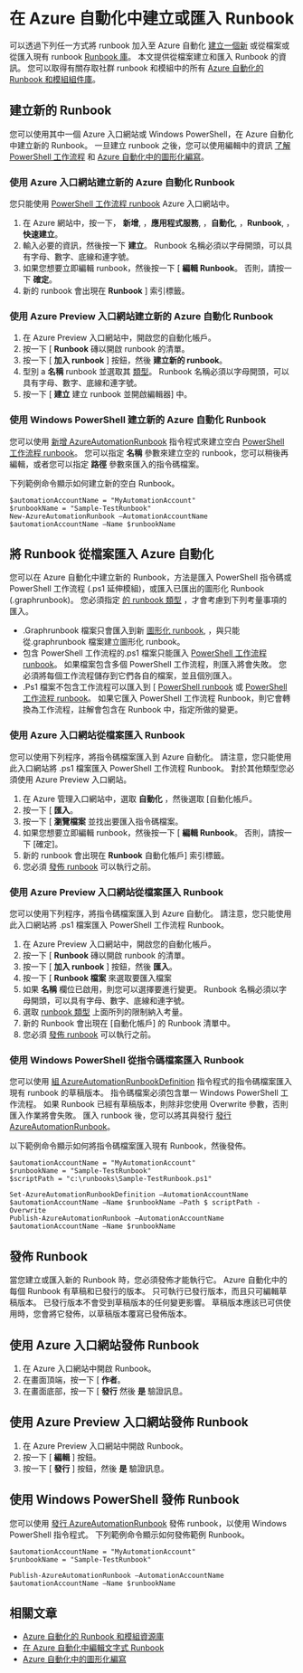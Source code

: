 <properties 
    pageTitle="在 Azure 自動化中建立或匯入 Runbook"
    description="本文說明如何在 Azure 自動化中建立新的 Runbook，或從檔案匯入新的 Runbook。"
    services="automation"
    documentationCenter=""
    authors="bwren"
    manager="stevenka"
    editor="tysonn" />
<tags 
    ms.service="automation"
    ms.devlang="na"
    ms.topic="article"
    ms.tgt_pltfrm="na"
    ms.workload="infrastructure-services"
    ms.date="09/22/2015"
    ms.author="bwren" />

# 在 Azure 自動化中建立或匯入 Runbook

可以透過下列任一方式將 runbook 加入至 Azure 自動化 [建立一個新](#creating-a-new-runbook) 或從檔案或從匯入現有 runbook [Runbook 庫](automation-runbook-gallery.md)。 本文提供從檔案建立和匯入 Runbook 的資訊。  您可以取得有關存取社群 runbook 和模組中的所有 [Azure 自動化的 Runbook 和模組組件庫](automation-runbook-gallery.md)。

## 建立新的 Runbook

您可以使用其中一個 Azure 入口網站或 Windows PowerShell，在 Azure 自動化中建立新的 Runbook。 一旦建立 runbook 之後，您可以使用編輯中的資訊 [了解 PowerShell 工作流程](automation-powershell-workflow.md) 和 [Azure 自動化中的圖形化編寫](automation-graphical-authoring-intro.md)。

### 使用 Azure 入口網站建立新的 Azure 自動化 Runbook

您只能使用 [PowerShell 工作流程 runbook](automation-runbook-types.md#powershell-workflow-runbooks) Azure 入口網站中。

1. 在 Azure 網站中，按一下， **新增**, ，**應用程式服務**, ，**自動化**, ，**Runbook**, ，**快速建立**。
2. 輸入必要的資訊，然後按一下 **建立**。 Runbook 名稱必須以字母開頭，可以具有字母、數字、底線和連字號。
3. 如果您想要立即編輯 runbook，然後按一下 [ **編輯 Runbook**。 否則，請按一下 **確定**。
4. 新的 runbook 會出現在 **Runbook** ] 索引標籤。


### 使用 Azure Preview 入口網站建立新的 Azure 自動化 Runbook

1. 在 Azure Preview 入口網站中，開啟您的自動化帳戶。 
2. 按一下 [ **Runbook** 磚以開啟 runbook 的清單。
3. 按一下 [ **加入 runbook** ] 按鈕，然後 **建立新的 runbook**。
2. 型別 a **名稱** runbook 並選取其 [類型](automation-runbook-types.md)。 Runbook 名稱必須以字母開頭，可以具有字母、數字、底線和連字號。
3. 按一下 [ **建立** 建立 runbook 並開啟編輯器] 中。


### 使用 Windows PowerShell 建立新的 Azure 自動化 Runbook

您可以使用 [新增 AzureAutomationRunbook](https://msdn.microsoft.com/library/dn690272.aspx) 指令程式來建立空白 [PowerShell 工作流程 runbook](automation-runbook-types.md#powershell-workflow-runbooks)。 您可以指定 **名稱** 參數來建立空的 runbook，您可以稍後再編輯，或者您可以指定 **路徑** 參數來匯入的指令碼檔案。 

下列範例命令顯示如何建立新的空白 Runbook。

    $automationAccountName = "MyAutomationAccount"
    $runbookName = "Sample-TestRunbook"
    New-AzureAutomationRunbook –AutomationAccountName $automationAccountName –Name $runbookName 

## 將 Runbook 從檔案匯入 Azure 自動化

您可以在 Azure 自動化中建立新的 Runbook，方法是匯入 PowerShell 指令碼或 PowerShell 工作流程 (.ps1 延伸模組)，或匯入已匯出的圖形化 Runbook (.graphrunbook)。  您必須指定 [的 runbook 類型](automation-runbook-types.md) ，才會考慮到下列考量事項的匯入。 

- .Graphrunbook 檔案只會匯入到新 [圖形化 runbook](automation-runbook-types.md#graphical-runbooks), ，與只能從.graphrunbook 檔案建立圖形化 runbook。
- 包含 PowerShell 工作流程的.ps1 檔案只能匯入 [PowerShell 工作流程 runbook](automation-runbook-types.md#powershell-workflow-runbooks)。  如果檔案包含多個 PowerShell 工作流程，則匯入將會失敗。 您必須將每個工作流程儲存到它們各自的檔案，並且個別匯入。
- .Ps1 檔案不包含工作流程可以匯入到 [ [PowerShell runbook](automation-runbook-types.md#powershell-runbooks) 或 [PowerShell 工作流程 runbook](automation-runbook-types.md#powershell-workflow-runbooks)。  如果它匯入 PowerShell 工作流程 Runbook，則它會轉換為工作流程，註解會包含在 Runbook 中，指定所做的變更。

### 使用 Azure 入口網站從檔案匯入 Runbook
您可以使用下列程序，將指令碼檔案匯入到 Azure 自動化。  請注意，您只能使用此入口網站將 .ps1 檔案匯入 PowerShell 工作流程 Runbook。  對於其他類型您必須使用 Azure Preview 入口網站。

1. 在 Azure 管理入口網站中，選取 **自動化** ，然後選取 [自動化帳戶。
2. 按一下 [ **匯入**。
3. 按一下 [ **瀏覽檔案** 並找出要匯入指令碼檔案。
4. 如果您想要立即編輯 runbook，然後按一下 [ **編輯 Runbook**。 否則，請按一下 [確定]。
5. 新的 runbook 會出現在 **Runbook** 自動化帳戶] 索引標籤。
6. 您必須 [發佈 runbook](#publishing-a-runbook) 可以執行之前。


### 使用 Azure Preview 入口網站從檔案匯入 Runbook
您可以使用下列程序，將指令碼檔案匯入到 Azure 自動化。  請注意，您只能使用此入口網站將 .ps1 檔案匯入 PowerShell 工作流程 Runbook。

1. 在 Azure Preview 入口網站中，開啟您的自動化帳戶。 
2. 按一下 [ **Runbook** 磚以開啟 runbook 的清單。
3. 按一下 [ **加入 runbook** ] 按鈕，然後 **匯入**。
4. 按一下 [ **Runbook 檔案** 來選取要匯入檔案
2. 如果 **名稱** 欄位已啟用，則您可以選擇要進行變更。  Runbook 名稱必須以字母開頭，可以具有字母、數字、底線和連字號。
3. 選取 [runbook 類型](automation-runbook-types.md) 上面所列的限制納入考量。
3. 新的 Runbook 會出現在 [自動化帳戶] 的 Runbook 清單中。
4. 您必須 [發佈 runbook](#publishing-a-runbook) 可以執行之前。

### 使用 Windows PowerShell 從指令碼檔案匯入 Runbook

您可以使用 [組 AzureAutomationRunbookDefinition](https://msdn.microsoft.com/library/dn690267.aspx) 指令程式的指令碼檔案匯入現有 runbook 的草稿版本。 指令碼檔案必須包含單一 Windows PowerShell 工作流程。 如果 Runbook 已經有草稿版本，則除非您使用 Overwrite 參數，否則匯入作業將會失敗。 匯入 runbook 後，您可以將其與發行 [發行 AzureAutomationRunbook](https://msdn.microsoft.com/library/dn690266.aspx)。

以下範例命令顯示如何將指令碼檔案匯入現有 Runbook，然後發佈。

    $automationAccountName = "MyAutomationAccount"
    $runbookName = "Sample-TestRunbook"
    $scriptPath = "c:\runbooks\Sample-TestRunbook.ps1"

    Set-AzureAutomationRunbookDefinition –AutomationAccountName $automationAccountName –Name $runbookName –Path $ scriptPath -Overwrite
    Publish-AzureAutomationRunbook –AutomationAccountName $automationAccountName –Name $runbookName


## 發佈 Runbook

當您建立或匯入新的 Runbook 時，您必須發佈才能執行它。  Azure 自動化中的每個 Runbook 有草稿和已發行的版本。 只可執行已發行版本，而且只可編輯草稿版本。 已發行版本不會受到草稿版本的任何變更影響。 草稿版本應該已可供使用時，您會將它發佈，以草稿版本覆寫已發佈版本。

## 使用 Azure 入口網站發佈 Runbook

1. 在 Azure 入口網站中開啟 Runbook。
1. 在畫面頂端，按一下 [ **作者**。
1. 在畫面底部，按一下 [ **發行** 然後 **是** 驗證訊息。

## 使用 Azure Preview 入口網站發佈 Runbook

1. 在 Azure Preview 入口網站中開啟 Runbook。
1. 按一下 [ **編輯** ] 按鈕。
1. 按一下 [ **發行** ] 按鈕，然後 **是** 驗證訊息。


## 使用 Windows PowerShell 發佈 Runbook

您可以使用 [發行 AzureAutomationRunbook](https://msdn.microsoft.com/library/dn690266.aspx) 發佈 runbook，以使用 Windows PowerShell 指令程式。 下列範例命令顯示如何發佈範例 Runbook。

    $automationAccountName = "MyAutomationAccount"
    $runbookName = "Sample-TestRunbook"
    
    Publish-AzureAutomationRunbook –AutomationAccountName $automationAccountName –Name $runbookName



## 相關文章

- [Azure 自動化的 Runbook 和模組資源庫](automation-runbook-gallery.md)
- [在 Azure 自動化中編輯文字式 Runbook](automation-edit-textual-runbook.md)
- [Azure 自動化中的圖形化編寫](automation-graphical-authoring-intro.md)
